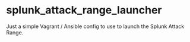 # splunk_attack_range_launcher
Just a simple Vagrant / Ansible config to use to launch the Splunk Attack Range.
